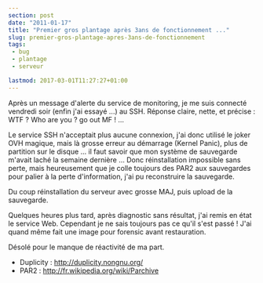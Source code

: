 ```yaml
---
section: post
date: "2011-01-17"
title: "Premier gros plantage après 3ans de fonctionnement ..."
slug: premier-gros-plantage-apres-3ans-de-fonctionnement
tags:
 - bug
 - plantage
 - serveur

lastmod: 2017-03-01T11:27:27+01:00
---
```


Après un message d'alerte du service de monitoring, je me suis connecté vendredi soir (enfin j'ai essayé ...) au SSH. Réponse claire, nette, et précise : WTF ? Who are you ? go out MF ! ...

Le service SSH n'acceptait plus aucune connexion, j'ai donc utilisé le joker OVH magique, mais là grosse erreur au démarrage (Kernel Panic), plus de partition sur le disque ... il faut savoir que mon système de sauvegarde m'avait laché la semaine dernière ... Donc réinstallation impossible sans perte, mais heureusement que je colle toujours des PAR2 aux sauvegardes pour palier à la perte d'information, j'ai pu reconstruire la sauvegarde.

Du coup réinstallation du serveur avec grosse MAJ, puis upload de la sauvegarde.

Quelques heures plus tard, après diagnostic sans résultat, j'ai remis en état le service Web. Cependant je ne sais toujours pas ce qu'il s'est passé ! J'ai quand même fait une image pour forensic avant restauration.

Désolé pour le manque de réactivité de ma part.

  * Duplicity : http://duplicity.nongnu.org/
  * PAR2 : http://fr.wikipedia.org/wiki/Parchive


